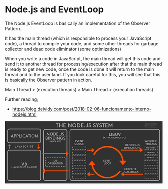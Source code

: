# Node.js and EventLoop

The Node.js EventLoop is basically an implementation of the Observer Pattern.


It has the main thread (which is responsible to process your JavaScript code),
a thread to compile your code, and some other threads for garbage collector and
dead code eliminator (some optimizations)


When you write a code in JavaScript, the main thread will get this code
and send it to another thread for processing/execution after that
the main thread is ready to get new code, once the code is done it will return
to the main thread and to the user land. If you look careful for this, you
will see that this is basically the Observer pattern in action.


Main Thread > (execution threads) > Main Thread > (execution threads)

Further reading;

- https://blog.deividy.com/post/2018-02-06-funcionamento-interno-nodejs.html

![event loop](./event-loop.png)
